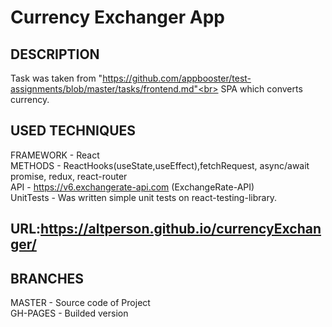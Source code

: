 # Currency Exchanger App<br>

## DESCRIPTION<br>

Task was taken from "https://github.com/appbooster/test-assignments/blob/master/tasks/frontend.md"<br>
SPA which converts currency.<br>

## USED TECHNIQUES<br>

FRAMEWORK - React<br>
METHODS - ReactHooks(useState,useEffect),fetchRequest, async/await promise, redux, react-router<br>
API - https://v6.exchangerate-api.com (ExchangeRate-API)<br>
UnitTests - Was written simple unit tests on react-testing-library.

## URL:https://altperson.github.io/currencyExchanger/<br>

## BRANCHES<br>

MASTER - Source code of Project<br>
GH-PAGES - Builded version
